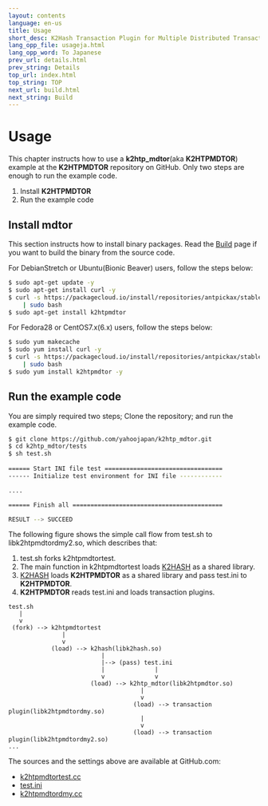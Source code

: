 ```yaml
---
layout: contents
language: en-us
title: Usage
short_desc: K2Hash Transaction Plugin for Multiple Distributed Transaction Of Repeater
lang_opp_file: usageja.html
lang_opp_word: To Japanese
prev_url: details.html
prev_string: Details
top_url: index.html
top_string: TOP
next_url: build.html
next_string: Build
---
```


# Usage

This chapter instructs how to use a **k2htp_mdtor**(aka **K2HTPMDTOR**) example at the **K2HTPMDTOR** repository on GitHub. Only two steps are enough to run the example code.

1. Install **K2HTPMDTOR**
2. Run the example code

## Install mdtor

This section instructs how to install binary packages. Read the [Build](https://k2htpmdtor.antpick.ax/build.html) page if you want to build the binary from the source code.

For DebianStretch or Ubuntu(Bionic Beaver) users, follow the steps below:
```bash
$ sudo apt-get update -y
$ sudo apt-get install curl -y
$ curl -s https://packagecloud.io/install/repositories/antpickax/stable/script.deb.sh \
    | sudo bash
$ sudo apt-get install k2htpmdtor
```

For Fedora28 or CentOS7.x(6.x) users, follow the steps below:
```bash
$ sudo yum makecache
$ sudo yum install curl -y
$ curl -s https://packagecloud.io/install/repositories/antpickax/stable/script.rpm.sh \
    | sudo bash
$ sudo yum install k2htpmdtor -y
```

## Run the example code

You are simply required two steps; Clone the repository; and run the example code.

```bash
$ git clone https://github.com/yahoojapan/k2htp_mdtor.git
$ cd k2htp_mdtor/tests
$ sh test.sh
                                                                                                                                          
====== Start INI file test =================================                                                                              
------ Initialize test environment for INI file ------------   

....

====== Finish all ==========================================

RESULT --> SUCCEED
```

The following figure shows the simple call flow from test.sh to libk2htpmdtordmy2.so, which describes that:

1. test.sh forks k2htpmdtortest.
2. The main function in k2htpmdtortest loads [K2HASH](https://k2hash.antpick.ax) as a shared library.
3. [K2HASH](https://k2hash.antpick.ax) loads **K2HTPMDTOR** as a shared library and pass test.ini to **K2HTPMDTOR**.
4. **K2HTPMDTOR** reads test.ini and loads transaction plugins.

```
test.sh
   |
   v
 (fork) --> k2htpmdtortest
               |
               v
            (load) --> k2hash(libk2hash.so)  
                          |
                          |--> (pass) test.ini
                          |              |
                          v              v
                       (load) --> k2htp_mdtor(libk2htpmdtor.so)
                                     |
                                     v
                                   (load) --> transaction plugin(libk2htpmdtordmy.so)
                                     |
                                     v
                                   (load) --> transaction plugin(libk2htpmdtordmy2.so)
...
```

The sources and the settings above are available at GitHub.com:
* [k2htpmdtortest.cc](https://github.com/yahoojapan/k2htp_mdtor/blob/master/tests/k2htpmdtortest.cc)
* [test.ini](https://github.com/yahoojapan/k2htp_mdtor/blob/master/tests/test.ini)
* [k2htpmdtordmy.cc](https://github.com/yahoojapan/k2htp_mdtor/blob/master/tests/k2htpmdtordmy.cc)
